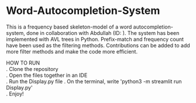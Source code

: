 # Word-Autocompletion-System
This is a frequency based skeleton-model of a word autocompletion-system, done in collaboration with Abdullah (ID: ). The system has been implemented with AVL trees in Python. Prefix-match and frequency count have been used as the filtering methods. Contributions can be added to add more filter methods and make the code more efficient.

  HOW TO RUN\
. Clone the repository\
. Open the files together in an IDE\
. Run the Display.py file
. On the terminal, write 'python3 -m streamlit run Display.py'\
. Enjoy!

